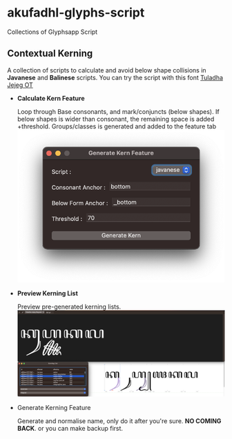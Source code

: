 # akufadhl-glyphs-script
Collections of Glyphsapp Script

## Contextual Kerning
A collection of scripts to calculate and avoid below shape collisions in **Javanese** and **Balinese** scripts. You can try the script with this font [Tuladha Jejeg OT](https://github.com/akufadhl/Tuladha-Jejeg-OT)
  - **Calculate Kern Feature**

    Loop through Base consonants, and mark/conjuncts (below shapes). If below shapes is wider than consonant, the remaining space is added +threshold. Groups/classes is generated and added to the feature tab
    ![Calculate Kern Image](./CalculateKern.png)
  - **Preview Kerning List**
  
    Preview pre-generated kerning lists.
    ![Calculate Kern Image](./KernPreview.png)
    
  - Generate Kerning Feature
    
    Generate and normalise name, only do it after you're sure. **NO COMING BACK**. or you can make backup first.
